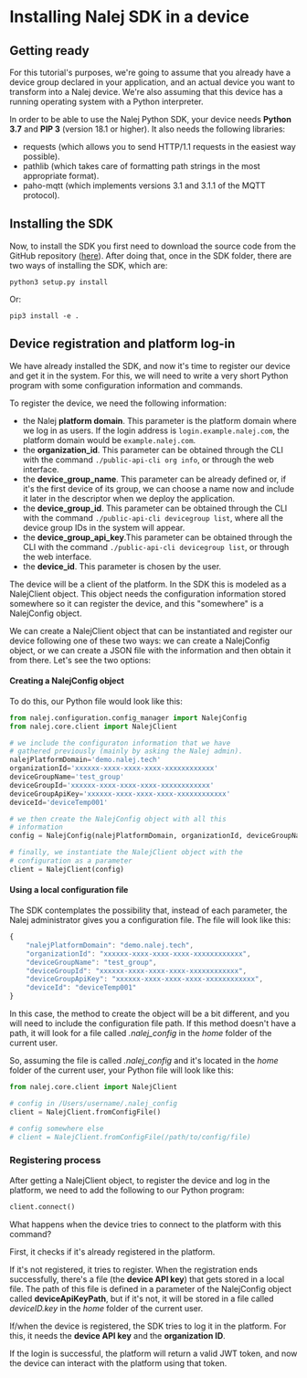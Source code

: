 # Installing Nalej SDK in a device

## Getting ready

For this tutorial's purposes, we're going to assume that you already have a device group declared in your application, and an actual device you want to transform into a Nalej device. We're also assuming that this device has a running operating system with a Python interpreter.

In order to be able to use the Nalej Python SDK, your device needs **Python 3.7** and **PIP 3** \(version 18.1 or higher\). It also needs the following libraries:

* requests \(which allows you to send HTTP/1.1 requests in the easiest way possible\).
* pathlib \(which takes care of formatting path strings in the most appropriate format\).
* paho-mqtt \(which implements versions 3.1 and 3.1.1 of the MQTT protocol\).

## Installing the SDK

Now, to install the SDK you first need to download the source code from the GitHub repository \([here](https://github.com/nalej/nalej-iot-device-sdk-python>)\). After doing that, once in the SDK folder, there are two ways of installing the SDK, which are:

```text
python3 setup.py install
```

Or:

```text
pip3 install -e .
```

## Device registration and platform log-in

We have already installed the SDK, and now it's time to register our device and get it in the system. For this, we will need to write a very short Python program with some configuration information and commands.

To register the device, we need the following information:

* the Nalej **platform domain**. This parameter is the platform domain where we log in as users. If the login address is `login.example.nalej.com`, the platform domain would be `example.nalej.com`.
* the **organization\_id**. This parameter can be obtained through the CLI with the command `./public-api-cli org info`, or through the web interface.
* the **device\_group\_name**. This parameter can be already defined or, if it's the first device of its group, we can choose a name now and include it later in the descriptor when we deploy the application.
* the **device\_group\_id**. This parameter can be obtained through the CLI with the command `./public-api-cli devicegroup list`, where all the device group IDs in the system will appear.
* the **device\_group\_api\_key**.This parameter can be obtained through the CLI with the command `./public-api-cli devicegroup list`, or through the web interface.
* the **device\_id**. This parameter is chosen by the user.

The device will be a client of the platform. In the SDK this is modeled as a NalejClient object. This object needs the configuration information stored somewhere so it can register the device, and this "somewhere" is a NalejConfig object.

We can create a NalejClient object that can be instantiated and register our device following one of these two ways: we can create a NalejConfig object, or we can create a JSON file with the information and then obtain it from there. Let's see the two options:

#### Creating a NalejConfig object

To do this, our Python file would look like this:

```python
from nalej.configuration.config_manager import NalejConfig
from nalej.core.client import NalejClient

# we include the configuraton information that we have
# gathered previously (mainly by asking the Nalej admin).
nalejPlatformDomain='demo.nalej.tech'
organizationId='xxxxxx-xxxx-xxxx-xxxx-xxxxxxxxxxxx'
deviceGroupName='test_group'
deviceGroupId='xxxxxx-xxxx-xxxx-xxxx-xxxxxxxxxxxx'
deviceGroupApiKey='xxxxxx-xxxx-xxxx-xxxx-xxxxxxxxxxxx'
deviceId='deviceTemp001'

# we then create the NalejConfig object with all this
# information
config = NalejConfig(nalejPlatformDomain, organizationId, deviceGroupName, deviceGroupId, deviceGroupApiKey, deviceId)

# finally, we instantiate the NalejClient object with the
# configuration as a parameter
client = NalejClient(config)
```

#### Using a local configuration file

The SDK contemplates the possibility that, instead of each parameter, the Nalej administrator gives you a configuration file. The file will look like this:

```javascript
{
    "nalejPlatformDomain": "demo.nalej.tech",
    "organizationId": "xxxxxx-xxxx-xxxx-xxxx-xxxxxxxxxxxx",
    "deviceGroupName": "test_group",
    "deviceGroupId": "xxxxxx-xxxx-xxxx-xxxx-xxxxxxxxxxxx",
    "deviceGroupApiKey": "xxxxxx-xxxx-xxxx-xxxx-xxxxxxxxxxxx",
    "deviceId": "deviceTemp001"
}
```

In this case, the method to create the object will be a bit different, and you will need to include the configuration file path. If this method doesn't have a path, it will look for a file called _.nalej\_config_ in the _home_ folder of the current user.

So, assuming the file is called _.nalej\_config_ and it's located in the _home_ folder of the current user, your Python file will look like this:

```python
from nalej.core.client import NalejClient

# config in /Users/username/.nalej_config
client = NalejClient.fromConfigFile()

# config somewhere else
# client = NalejClient.fromConfigFile(/path/to/config/file)
```

### Registering process

After getting a NalejClient object, to register the device and log in the platform, we need to add the following to our Python program:

```python
client.connect()
```

What happens when the device tries to connect to the platform with this command?

First, it checks if it's already registered in the platform.

If it's not registered, it tries to register. When the registration ends successfully, there's a file \(the **device API key**\) that gets stored in a local file. The path of this file is defined in a parameter of the NalejConfig object called **deviceApiKeyPath**, but if it's not, it will be stored in a file called _deviceID.key_ in the _home_ folder of the current user.

If/when the device is registered, the SDK tries to log it in the platform. For this, it needs the **device API key** and the **organization ID**.

If the login is successful, the platform will return a valid JWT token, and now the device can interact with the platform using that token.

